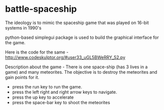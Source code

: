# battle-spaceship
The ideology is to mimic the spaceship game that was played on 16-bit systems in 1990's

python-based simplegui package is used to build the graphical interface for the game.

Here is the code for the same -
http://www.codeskulptor.org/#user33_uGL5BWeRRY_52.py

Description about the game - 
There is one space-ship (has 3 lives in a game) and many meteorites. The objective is to destroy the meteorites and gain points for it.

- press the run key to run the game.
- press the left right and right arrow keys to navigate.
- press the up key to accelerate
- press the space-bar key to shoot the meteorites
